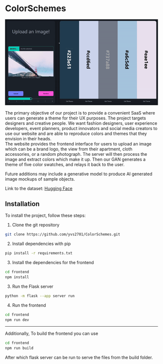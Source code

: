 # ColorSchemes

!['Demo GIF'](./frontend/public/samples/demo.gif)

The primary objective of our project is to provide a convenient SaaS where users can generate a theme for their UX purposes. The project targets designers and creative people. We want fashion designers, user experience developers, event planners, product innovators and social media creators to use our website and are able to reproduce colors and themes that they envision in their heads.\
The website provides the frontend interface for users to upload an image which can be a brand logo, the view from their apartment, cloth accessories, or a random photograph. The server will then process the image and extract colors which make it up. Then our GAN generates a theme of five color swatches, and relays it back to the user.

Future additions may include a generative model to produce AI generated image mockups of sample objects.

Link to the dataset: [Hugging Face](https://huggingface.co/datasets/huggingface-projects/color-palettes-sd)

## Installation
To install the project, follow these steps:
1. Clone the git repository
```bash
git clone https://github.com/yvs2701/ColorSchemes.git
```

2. Install dependencies with pip
```bash
pip install -r requirements.txt
```

3. Install the dependencies for the frontend
```bash
cd frontend
npm install
```

3. Run the Flask server
```bash
python -m flask --app server run
```

4. Run the frontend
```bash
cd frontend
npm run dev
```
---

Additionally, To build the frontend you can use
```bash
cd frontend
npm run build
```
After which flask server can be run to serve the files from the build folder.
